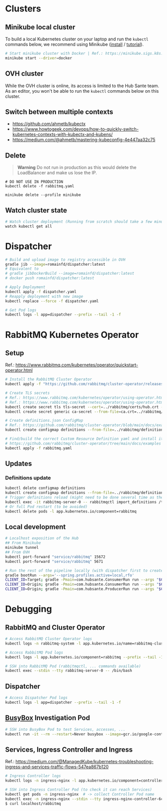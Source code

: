 # Clusters
## Minikube local cluster
To build a local Kubernetes cluster on your laptop and run the `kubectl` commands below, we recommend using Minikube ([install](https://minikube.sigs.k8s.io/docs/start/) / [tutorial](https://kubernetes.io/docs/tutorials/hello-minikube/)).
```bash
# Start minikube cluster with Docker | Ref.: https://minikube.sigs.k8s.io/docs/drivers/docker/
minikube start --driver=docker
```

## OVH cluster
While the OVH cluster is online, its access is limited to the Hub Sante team. 
As an editor, you won't be able to run the `kubectl` commands below on this cluster.

## Switch between multiple contexts
- https://github.com/ahmetb/kubectx
- https://www.howtogeek.com/devops/how-to-quickly-switch-kubernetes-contexts-with-kubectx-and-kubens/
- https://medium.com/@ahmetb/mastering-kubeconfig-4e447aa32c75

## Delete
> **Warning**
> Do not run in production as this would delete the LoadBalancer and make us lose the IP.
```
# DO NOT USE IN PRODUCTION
kubectl delete -f rabbitmq.yaml

minikube delete --profile minikube 
```

## Watch cluster state
```bash
# Watch cluster deployment (Running from scratch should take a few minutes)
watch kubectl get all
```

# Dispatcher
```bash
# Build and upload image to registry accessible in OVH
gradle jib --image=romainfd/dispatcher:latest
# Equivalent to
# gradle jibDockerBuild --image=romainfd/dispatcher:latest
# docker push romainfd/dispatcher:latest

# Apply Deployment
kubectl apply -f dispatcher.yaml
# Reapply deployment with new image
kubectl replace --force -f dispatcher.yaml

# Get Pod logs
kubectl logs -l app=dispatcher --prefix --tail -1 -f
```

# RabbitMQ Kubernetes Operator
## Setup
Ref.: https://www.rabbitmq.com/kubernetes/operator/quickstart-operator.html
```bash
# Install the RabbitMQ Cluster Operator
kubectl apply -f "https://github.com/rabbitmq/cluster-operator/releases/latest/download/cluster-operator.yml"

# Create TLS secrets
# Ref.: https://www.rabbitmq.com/kubernetes/operator/using-operator.html#one-way-tls
# Ref.: https://www.rabbitmq.com/kubernetes/operator/using-operator.html#mutual-tls
kubectl create secret tls tls-secret --cert=../rabbitmq/certs/hub.crt --key=../rabbitmq/certs/hub.key
kubectl create secret generic ca-secret --from-file=ca.crt=../rabbitmq/certs/rootCABundle.crt

# Create definitions.json ConfigMap
# Ref.: https://github.com/rabbitmq/cluster-operator/blob/main/docs/examples/import-definitions/setup.sh
kubectl create configmap definitions --from-file=../rabbitmq/definitions.json

# Find/build the correct Custom Resource Definition yaml and install it
# https://github.com/rabbitmq/cluster-operator/tree/main/docs/examples
kubectl apply -f rabbitmq.yaml
```

## Updates
### Definitions update
```bash
kubectl delete configmap definitions          
kubectl create configmap definitions --from-file=../rabbitmq/definitions.json
# Trigger definitions reload (might need to be done several time as there seem to be a delay for the new config map to take effect)
kubectl exec -it rabbitmq-server-0 -- rabbitmqctl import_definitions /tmp/rabbitmq/config/definitions.json
# Or full Pod restart (to be avoided)
kubectl delete pods -l app.kubernetes.io/component=rabbitmq
```

## Local development
```bash
# Localhost exposition of the Hub
## From Minikube
minikube tunnel
## From OVH
kubectl port-forward "service/rabbitmq" 15672
kubectl port-forward "service/rabbitmq" 5671

# Run the rest of the pipeline locally (with dispatcher first to create exchange / queues / bindings
gradle bootRun --args='--spring.profiles.active=local,rfo'
CLIENT_ID=Target; gradle -Pmain=com.hubsante.ConsumerRun run --args "$CLIENT_ID.in.message"
CLIENT_ID=Origin; gradle -Pmain=com.hubsante.ConsumerRun run --args "$CLIENT_ID.in.ack"
CLIENT_ID=Origin; gradle -Pmain=com.hubsante.ProducerRun run --args "$CLIENT_ID.out.message src/main/resources/createEventMessage.json"
```

# Debugging
## RabbitMQ and Cluster Operator
```bash
# Access RabbitMQ Cluster Operator logs
kubectl logs -n rabbitmq-system -l app.kubernetes.io/name=rabbitmq-cluster-operator --prefix --tail -1 -f

# Access RabbitMQ Pod logs
kubectl logs -l app.kubernetes.io/component=rabbitmq --prefix --tail -1 -f

# SSH into RabbitMQ Pod (rabbitmqctl, ... commands available)
kubectl exec --stdin --tty rabbitmq-server-0 -- /bin/bash
```

## Dispatcher
```bash
# Access Dispatcher Pod logs
kubectl logs -l app=dispatcher --prefix --tail -1 -f
```

## [BusyBox](https://en.wikipedia.org/wiki/BusyBox) Investigation Pod
```bash
# SSH into BusyBox Pod to test Services, accesses, ...
kubectl run -it --rm --restart=Never busybox --image=gcr.io/google-containers/busybox sh
```

## Services, Ingress Controller and Ingress
Ref.: https://medium.com/@ManagedKube/kubernetes-troubleshooting-ingress-and-services-traffic-flows-547ea867b120
```bash
# Ingress Controller logs
kubectl logs -n ingress-nginx -l app.kubernetes.io/component=controller --prefix --tail -1 -f

# SSH into Ingress Controller Pod (to check it can reach Services)
kubectl get pods -n ingress-nginx  # -> collect Controller Pod name
kubectl exec -n ingress-nginx --stdin --tty ingress-nginx-controller-6cc5ccb977-2hwk2 -- /bin/bash
$ curl localhost/rabbitmq
```
